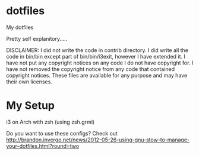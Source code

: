 dotfiles
========

My dotfiles

Pretty self explanitory.....

DISCLAIMER: I did not write the code in contrib directory. 
I did write all the code in bin/bin except part of bin/bin/i3exit, however I have extended it.
I have not put any copyright notices on any code I do not have copyright for.
I have not removed the copyright notice from any code that contained copyright notices.
These files are available for any purpose and may have their own licenses.

My Setup
========

i3 on Arch with zsh (using zsh.grml)

Do you want to use these configs? Check out http://brandon.invergo.net/news/2012-05-26-using-gnu-stow-to-manage-your-dotfiles.html?round=two
